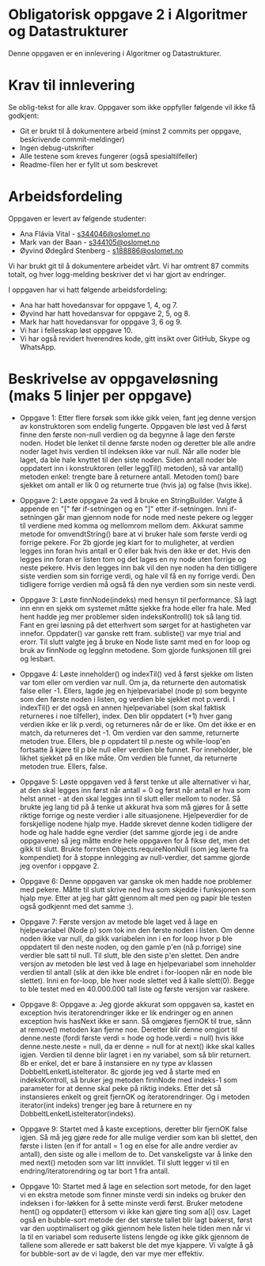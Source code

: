 # Obligatorisk oppgave 2 i Algoritmer og Datastrukturer

Denne oppgaven er en innlevering i Algoritmer og Datastrukturer. 

# Krav til innlevering

Se oblig-tekst for alle krav. Oppgaver som ikke oppfyller følgende vil ikke få godkjent:

* Git er brukt til å dokumentere arbeid (minst 2 commits per oppgave, beskrivende commit-meldinger)	
* Ingen debug-utskrifter
* Alle testene som kreves fungerer (også spesialtilfeller)
* Readme-filen her er fyllt ut som beskrevet

# Arbeidsfordeling

Oppgaven er levert av følgende studenter:
* Ana Flávia Vital - s344046@oslomet.no
* Mark van der Baan - s344105@oslomet.no
* Øyvind Ødegård Stenberg - s188886@oslomet.no

Vi har brukt git til å dokumentere arbeidet vårt. Vi har omtrent 87 commits totalt, og hver logg-melding beskriver det vi har gjort av endringer.

I oppgaven har vi hatt følgende arbeidsfordeling:
* Ana har hatt hovedansvar for oppgave 1, 4, og 7. 
* Øyvind har hatt hovedansvar for oppgave 2, 5, og 8. 
* Mark har hatt hovedansvar for oppgave 3, 6 og 9. 
* Vi har i fellesskap løst oppgave 10.
* Vi har også revidert hverendres kode, gitt insikt over GitHub, Skype og WhatsApp. 

# Beskrivelse av oppgaveløsning (maks 5 linjer per oppgave)

* Oppgave 1: Etter flere forsøk som ikke gikk veien, fant jeg denne versjon av konstruktoren som endelig fungerte. 
             Oppgaven ble løst ved å først finne den første non-null verdien og da begynne å lage den første noden.
             Hodet ble lenket til denne første noden og deretter ble alle andre noder laget hvis verdien til indeksen ikke var null.
             Når alle noder ble laget, da ble hale knyttet til den siste noden.
             Siden antall noder ble oppdatert inn i konstruktoren (eller leggTil() metoden), så var antall() metoden enkel: trengte bare å returnere antall.
             Metoden tom() bare sjekket om antall er lik 0 og returnerte true (hvis ja) og false (hvis ikke).

* Oppgave 2: Løste oppgave 2a ved å bruke en StringBuilder. Valgte å appende en "[" før if-setningen og en "]" etter if-setningen. 
             Inni if-setningen går man gjennom node for node med neste pekere og legger til verdiene med komma og mellomrom mellom dem. Akkurat samme metode for omvendtString() 
             bare at vi bruker hale som første verdi og forrige pekere. For 2b gjorde jeg klart for to muligheter, at verdien legges inn foran hvis antall er 0 eller bak hvis den 
             ikke er det. Hvis den legges inn foran er listen tom og det lages en ny node uten forrige og neste pekere. Hvis den legges inn bak vil den nye noden ha den tidligere 
             siste verdien som sin forrige verdi, og hale vil få en ny forrige verdi. Den tidligere forrige verdien må også få den nye verdien som sin neste verdi.
             
* Oppgave 3: Løste finnNode(indeks) med hensyn til performance. Så lagt inn enn en sjekk om systemet måtte sjekke fra hode eller fra hale. 
             Med hent hadde jeg mer problemer siden indeksKontroll() tok så lang tid. Fant en grei løsning på det etterhvert som sørget for at hastigheten var innefor.
             Oppdater() var ganske rett fram.
             subliste() var mye trial and erorr. Til slutt valgte jeg å bruke en Node liste samt med en for loop og bruk av finnNode og leggInn metodene. Som gjorde funksjonen till grei og lesbart.

* Oppgave 4: Løste inneholder()  og indexTil() ved å først sjekke om listen var tom eller om verdien var null. Om ja, da returnerte den automatisk false eller -1. 
             Ellers, lagde jeg en hjelpevariabel (node p) som begynte som den første noden i listen, og verdien ble sjekket mot p.verdi.
             I indexTil() er det også en annen hjelpevariabel (som skal faktisk returneres i noe tilfeller), index. 
             Den blir oppdatert (+1) hver gang verdien ikke er lik p.verdi, og returneres når de er like. Om det ikke er en match, da returneres det -1.
             Om verdien var den samme, returnerte metoden true. Ellers, ble p oppdatert til p.neste og while-loop'en fortsatte å kjøre til p ble null eller verdien ble funnet.
             For inneholder, ble likhet sjekket på en like måte. Om verdien ble funnet, da returnerte metoden true. Ellers, false.
              

* Oppgave 5: Løste oppgaven ved å først tenke ut alle alternativer vi har, at den skal legges inn først når antall = 0 og først når antall er hva som helst annet - at den skal legges 
             inn til slutt eller mellom to noder. Så brukte jeg lang tid på å tenke ut akkurat hva som må gjøres for å sette riktige forrige og neste verdier i alle situasjonene. 
             Hjelpeverdier for de forskjellige nodene hjalp mye. Hadde skrevet denne koden tidligere der hode og hale hadde egne verdier (det samme gjorde jeg i de andre oppgavene) 
             så jeg måtte endre hele oppgaven for å fikse det, men det gikk til slutt. Brukte forrsten Objects.requireNonNull (som jeg lærte fra kompendiet) for å stoppe innlegging av null-verdier, 
             det samme gjorde jeg ovenfor i oppgave 2.
             
* Oppgave 6: Denne oppgaven var ganske ok men hadde noe problemer med pekere. Måtte til slutt skrive ned hva som skjedde i funksjonen som hjalp mye.
             Etter at jeg har gått gjennom alt med pen og papir ble testen også godkjennt med det samme :).

* Oppgave 7: Første versjon av metode ble laget ved å lage en hjelpevariabel (Node p) som tok inn den første noden i listen.
             Om denne noden ikke var null, da gikk variabelen inn i en for loop hvor p ble oppdatert til den neste noden, og den gamle p'en (nå p.forrige) sine verdier ble satt til null.
             Til slutt, ble den siste p'en slettet.
             Den andre versjon av metoden ble løst ved å lage en hjelpevariabel som inneholder verdien til antall (slik at den ikke ble endret i for-loopen når en node ble slettet).
             Inni en for-loop, ble hver node slettet ved å kalle slett(0). Begge to ble testet med en 40.000.000 tall liste og første versjon var raskere.

* Oppgave 8: Oppgave a: Jeg gjorde akkurat som oppgaven sa, kastet en exception hvis iteratorendringer ikke er lik endringer og en annen exception hvis hasNext ikke er sann. Så omgjøres fjernOK til true, sånn at 
             remove() metoden kan fjerne noe. Deretter blir denne omgjort til denne.neste (fordi første verdi = hode og hode.verdi = null) hvis ikke denne.neste.neste = null, da er denne = null for at next() ikke skal kalles igjen. 
             Verdien til denne blir lagret i en ny variabel, som så blir returnert. 8b er enkel, det er bare å instansiere en ny type av klassen DobbeltLenketListeIterator. 8c gjorde jeg ved å starte 
             med en indeksKontroll, så bruker jeg metoden finnNode med indeks-1 som parameter for at denne skal peke på riktig indeks. Etter det så instansieres enkelt og greit fjernOK og iteratorendringer. 
             Og i metoden iterator(int indeks) trenger jeg bare å returnere en ny DobbeltLenketListeIterator(indeks).
             
* Oppgave 9: Startet med å kaste exceptions, deretter blir fjernOK false igjen. Så må jeg gjøre rede for alle mulige verdier som kan bli slettet, den første i listen (en if for antall = 1 og en else for alle andre verdier av antall), 
             den siste og alle i mellom de to. Det vanskeligste var å linke den med next() metoden som var litt innviklet. Til slutt legger vi til en endring/iteratorendring og tar bort 1 fra antall.

* Oppgave 10: Startet med å lage en selection sort metode, for den laget vi en ekstra metode som finner minste verdi sin indeks og bruker den indeksen 
              i for-løkken for å sette minste verdi først. Bruker metodene hent() og oppdater() ettersom vi ikke kan gjøre ting som a[i] osv. Laget også en 
              bubble-sort metode der det største tallet blir lagt bakerst, først var den uoptimalisert og gikk gjennom hele listen hele tiden men når vi la til
              en variabel som reduserte listens lengde og ikke gikk gjennom de tallene som allerede er satt bakerst ble det mye kjappere.
              Vi valgte å gå for bubble-sort av de vi lagde, den var mye mer effektiv.

